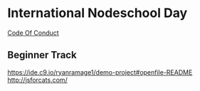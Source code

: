 International Nodeschool Day
============================

[Code Of Conduct](../coc.md)


Beginner Track
--------------
https://ide.c9.io/ryanramage1/demo-project#openfile-README
http://jsforcats.com/